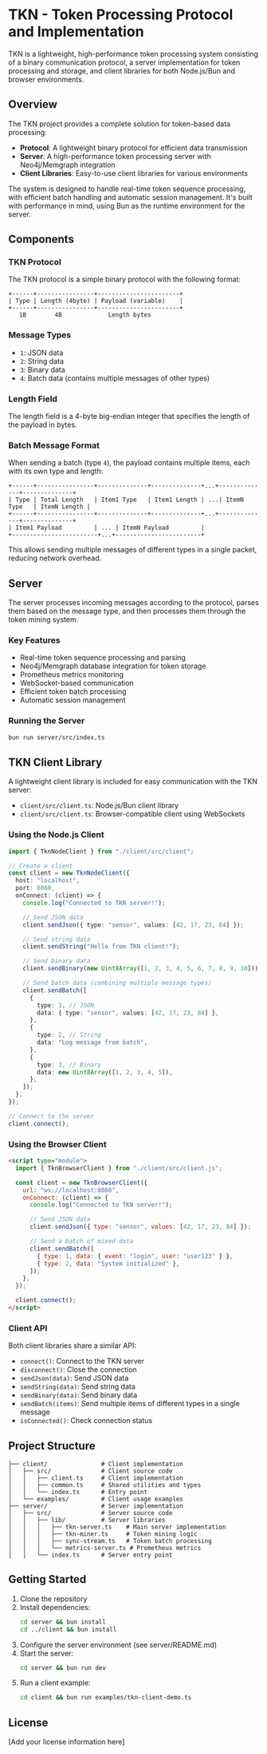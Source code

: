 # TKN - Token Processing Protocol and Implementation

TKN is a lightweight, high-performance token processing system consisting of a binary communication protocol, a server implementation for token processing and storage, and client libraries for both Node.js/Bun and browser environments.

## Overview

The TKN project provides a complete solution for token-based data processing:

- **Protocol**: A lightweight binary protocol for efficient data transmission
- **Server**: A high-performance token processing server with Neo4j/Memgraph integration
- **Client Libraries**: Easy-to-use client libraries for various environments

The system is designed to handle real-time token sequence processing, with efficient batch handling and automatic session management. It's built with performance in mind, using Bun as the runtime environment for the server.

## Components

### TKN Protocol

The TKN protocol is a simple binary protocol with the following format:

```
+------+----------------+-----------------------+
| Type | Length (4byte) | Payload (variable)    |
+------+----------------+-----------------------+
   1B        4B             Length bytes
```

### Message Types

- `1`: JSON data
- `2`: String data
- `3`: Binary data
- `4`: Batch data (contains multiple messages of other types)

### Length Field

The length field is a 4-byte big-endian integer that specifies the length of the payload in bytes.

### Batch Message Format

When sending a batch (type `4`), the payload contains multiple items, each with its own type and length:

```
+------+----------------+--------------+--------------+...+--------------+--------------+
| Type | Total Length   | Item1 Type   | Item1 Length | ...| ItemN Type   | ItemN Length |
+------+----------------+--------------+--------------+...+--------------+--------------+
| Item1 Payload         | ... | ItemN Payload         |
+------------------------+...+------------------------+
```

This allows sending multiple messages of different types in a single packet, reducing network overhead.

## Server

The server processes incoming messages according to the protocol, parses them based on the message type, and then processes them through the token mining system.

### Key Features

- Real-time token sequence processing and parsing
- Neo4j/Memgraph database integration for token storage
- Prometheus metrics monitoring
- WebSocket-based communication
- Efficient token batch processing
- Automatic session management

### Running the Server

```bash
bun run server/src/index.ts
```

## TKN Client Library

A lightweight client library is included for easy communication with the TKN server:

- `client/src/client.ts`: Node.js/Bun client library
- `client/src/client.ts`: Browser-compatible client using WebSockets

### Using the Node.js Client

```typescript
import { TknNodeClient } from "./client/src/client";

// Create a client
const client = new TknNodeClient({
  host: "localhost",
  port: 8080,
  onConnect: (client) => {
    console.log("Connected to TKN server!");

    // Send JSON data
    client.sendJson({ type: "sensor", values: [42, 17, 23, 84] });

    // Send string data
    client.sendString("Hello from TKN client!");

    // Send binary data
    client.sendBinary(new Uint8Array([1, 2, 3, 4, 5, 6, 7, 8, 9, 10]));

    // Send batch data (combining multiple message types)
    client.sendBatch([
      {
        type: 1, // JSON
        data: { type: "sensor", values: [42, 17, 23, 84] },
      },
      {
        type: 2, // String
        data: "Log message from batch",
      },
      {
        type: 3, // Binary
        data: new Uint8Array([1, 2, 3, 4, 5]),
      },
    ]);
  },
});

// Connect to the server
client.connect();
```

### Using the Browser Client

```html
<script type="module">
  import { TknBrowserClient } from "./client/src/client.js";

  const client = new TknBrowserClient({
    url: "ws://localhost:8080",
    onConnect: (client) => {
      console.log("Connected to TKN server!");

      // Send JSON data
      client.sendJson({ type: "sensor", values: [42, 17, 23, 84] });

      // Send a batch of mixed data
      client.sendBatch([
        { type: 1, data: { event: "login", user: "user123" } },
        { type: 2, data: "System initialized" },
      ]);
    },
  });

  client.connect();
</script>
```

### Client API

Both client libraries share a similar API:

- `connect()`: Connect to the TKN server
- `disconnect()`: Close the connection
- `sendJson(data)`: Send JSON data
- `sendString(data)`: Send string data
- `sendBinary(data)`: Send binary data
- `sendBatch(items)`: Send multiple items of different types in a single message
- `isConnected()`: Check connection status

## Project Structure

```
├── client/               # Client implementation
│   ├── src/              # Client source code
│   │   ├── client.ts     # Client implementation
│   │   ├── common.ts     # Shared utilities and types
│   │   └── index.ts      # Entry point
│   └── examples/         # Client usage examples
├── server/               # Server implementation
│   ├── src/              # Server source code
│   │   ├── lib/          # Server libraries
│   │   │   ├── tkn-server.ts    # Main server implementation
│   │   │   ├── tkn-miner.ts     # Token mining logic
│   │   │   ├── sync-stream.ts   # Token batch processing
│   │   │   └── metrics-server.ts # Prometheus metrics
│   │   └── index.ts      # Server entry point
```

## Getting Started

1. Clone the repository
2. Install dependencies:
   ```bash
   cd server && bun install
   cd ../client && bun install
   ```
3. Configure the server environment (see server/README.md)
4. Start the server:
   ```bash
   cd server && bun run dev
   ```
5. Run a client example:
   ```bash
   cd client && bun run examples/tkn-client-demo.ts
   ```

## License

[Add your license information here]

